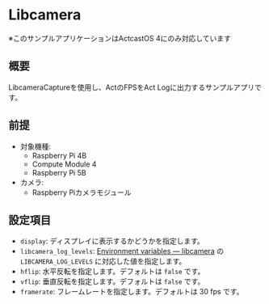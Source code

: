 # Libcamera

※このサンプルアプリケーションはActcastOS 4にのみ対応しています

## 概要

LibcameraCaptureを使用し、ActのFPSをAct Logに出力するサンプルアプリです。

## 前提

- 対象機種:
  - Raspberry Pi 4B
  - Compute Module 4
  - Raspberry Pi 5B
- カメラ:
  - Raspberry Piカメラモジュール

## 設定項目

- `display`: ディスプレイに表示するかどうかを指定します。
- `libcamera_log_levels`: [Environment variables &mdash; libcamera](https://www.libcamera.org/environment_variables.html#list-of-variables) の `LIBCAMERA_LOG_LEVELS` に対応した値を指定します。
- `hflip`: 水平反転を指定します。デフォルトは `false` です。
- `vflip`: 垂直反転を指定します。デフォルトは `false` です。
- `framerate`: フレームレートを指定します。デフォルトは 30 fps です。
